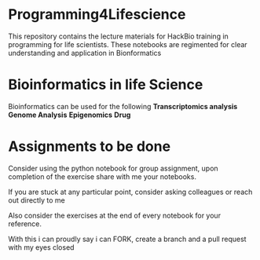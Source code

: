 # Programming4Lifescience

This repository contains the lecture materials for HackBio training in programming for life scientists. These notebooks are regimented for clear understanding and application in Bionformatics

# Bioinformatics in life Science
Bioinformatics can be used for the following
**Transcriptomics analysis**
**Genome Analysis**
**Epigenomics**
**Drug**

# Assignments to be done

Consider using the python notebook for group assignment, upon completion of the exercise share with me your notebooks.

If you are stuck at any particular point, consider asking colleagues or reach out directly to me

Also consider the exercises at the end of every notebook for your reference.

With this i can proudly say i can FORK, create a branch and a pull request with my eyes closed

